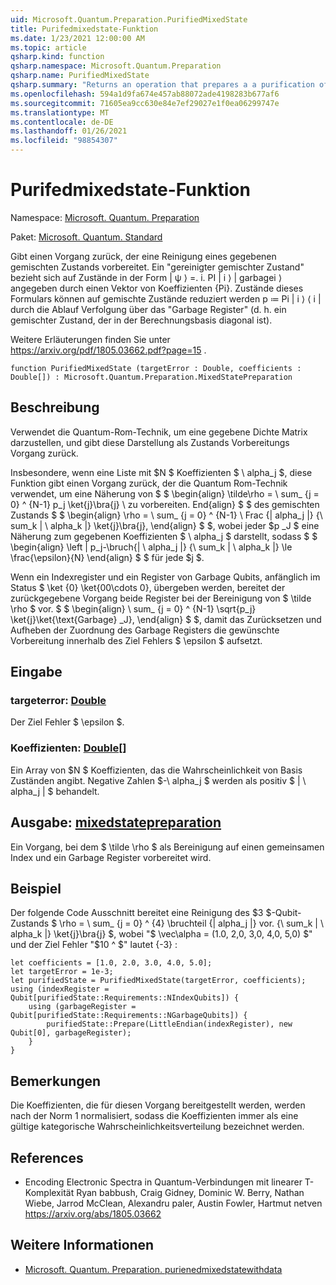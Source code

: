 ```yaml
---
uid: Microsoft.Quantum.Preparation.PurifiedMixedState
title: Purifedmixedstate-Funktion
ms.date: 1/23/2021 12:00:00 AM
ms.topic: article
qsharp.kind: function
qsharp.namespace: Microsoft.Quantum.Preparation
qsharp.name: PurifiedMixedState
qsharp.summary: "Returns an operation that prepares a a purification of a given mixed state.\rA \"purified mixed state\" refers to states of the form |ψ⟩ = Σᵢ √\U0001D45Dᵢ |\U0001D456⟩ |garbageᵢ⟩ specified by a vector of\rcoefficients {\U0001D45Dᵢ}. States of this form can be reduced to mixed states ρ ≔ \U0001D45Dᵢ |\U0001D456⟩⟨\U0001D456| by tracing over the \"garbage\"\rregister (that is, a mixed state that is diagonal in the computational basis).\r\rSee https://arxiv.org/pdf/1805.03662.pdf?page=15 for further discussion."
ms.openlocfilehash: 594a1d9fa674e457ab88072ade4198283b677af6
ms.sourcegitcommit: 71605ea9cc630e84e7ef29027e1f0ea06299747e
ms.translationtype: MT
ms.contentlocale: de-DE
ms.lasthandoff: 01/26/2021
ms.locfileid: "98854307"
---
```

# <a name="purifiedmixedstate-function"></a>Purifedmixedstate-Funktion

Namespace: [Microsoft. Quantum. Preparation](xref:Microsoft.Quantum.Preparation)

Paket: [Microsoft. Quantum. Standard](https://nuget.org/packages/Microsoft.Quantum.Standard)


Gibt einen Vorgang zurück, der eine Reinigung eines gegebenen gemischten Zustands vorbereitet.
Ein "gereinigter gemischter Zustand" bezieht sich auf Zustände in der Form | ψ ⟩ =. i. PI | i ⟩ | garbagei ⟩ angegeben durch einen Vektor von Koeffizienten {Pi}. Zustände dieses Formulars können auf gemischte Zustände reduziert werden p ≔ Pi | i ⟩ ⟨ i | durch die Ablauf Verfolgung über das "Garbage Register" (d. h. ein gemischter Zustand, der in der Berechnungsbasis diagonal ist).

Weitere Erläuterungen finden Sie unter https://arxiv.org/pdf/1805.03662.pdf?page=15 .

```qsharp
function PurifiedMixedState (targetError : Double, coefficients : Double[]) : Microsoft.Quantum.Preparation.MixedStatePreparation
```


## <a name="description"></a>Beschreibung

Verwendet die Quantum-Rom-Technik, um eine gegebene Dichte Matrix darzustellen, und gibt diese Darstellung als Zustands Vorbereitungs Vorgang zurück.

Insbesondere, wenn eine Liste mit $N $ Koeffizienten $ \ alpha_j $, diese Funktion gibt einen Vorgang zurück, der die Quantum Rom-Technik verwendet, um eine Näherung von $ $ \begin{align} \tilde\rho = \ sum_ {j = 0} ^ {N-1} p_j \ket{j}\bra{j} \ zu vorbereiten. End{align} $ $ des gemischten Zustands $ $ \begin{align} \rho = \ sum_ {j = 0} ^ {N-1} \ Frac {| alpha_j |} {\ sum_k | \ alpha_k |} \ket{j}\bra{j}, \end{align} $ $, wobei jeder $p _J $ eine Näherung zum gegebenen Koeffizienten $ \ alpha_j $ darstellt, sodass $ $ \begin{align} \left | p_j-\bruch{| \ alpha_j |} {\ sum_k | \ alpha_k |} \le \frac{\epsilon}{N} \end{align} $ $ für jede $j $.

Wenn ein Indexregister und ein Register von Garbage Qubits, anfänglich im Status $ \ket {0} \ket{00\cdots 0}, übergeben werden, bereitet der zurückgegebene Vorgang beide Register bei der Bereinigung von $ \tilde \rho $ vor. $ $ \begin{align} \ sum_ {j = 0} ^ {N-1} \sqrt{p_j} \ket{j}\ket{\text{Garbage} _J}, \end{align} $ $, damit das Zurücksetzen und Aufheben der Zuordnung des Garbage Registers die gewünschte Vorbereitung innerhalb des Ziel Fehlers $ \epsilon $ aufsetzt.

## <a name="input"></a>Eingabe

### <a name="targeterror--double"></a>targeterror: [Double](xref:microsoft.quantum.lang-ref.double)

Der Ziel Fehler $ \epsilon $.


### <a name="coefficients--double"></a>Koeffizienten: [Double](xref:microsoft.quantum.lang-ref.double)[]

Ein Array von $N $ Koeffizienten, das die Wahrscheinlichkeit von Basis Zuständen angibt.
Negative Zahlen $-\ alpha_j $ werden als positiv $ | \ alpha_j | $ behandelt.



## <a name="output--mixedstatepreparation"></a>Ausgabe: [mixedstatepreparation](xref:Microsoft.Quantum.Preparation.MixedStatePreparation)

Ein Vorgang, bei dem $ \tilde \rho $ als Bereinigung auf einen gemeinsamen Index und ein Garbage Register vorbereitet wird.

## <a name="example"></a>Beispiel

Der folgende Code Ausschnitt bereitet eine Reinigung des $3 $-Qubit-Zustands $ \rho = \ sum_ {j = 0} ^ {4} \bruchteil {| alpha_j |} vor. {\ sum_k | \ alpha_k |} \ket{j}\bra{j} $, wobei "$ \vec\alpha = (1.0, 2,0, 3,0, 4,0, 5,0) $" und der Ziel Fehler "$10 ^ $" lautet {-3} :

```qsharp
let coefficients = [1.0, 2.0, 3.0, 4.0, 5.0];
let targetError = 1e-3;
let purifiedState = PurifiedMixedState(targetError, coefficients);
using (indexRegister = Qubit[purifiedState::Requirements::NIndexQubits]) {
    using (garbageRegister = Qubit[purifiedState::Requirements::NGarbageQubits]) {
        purifiedState::Prepare(LittleEndian(indexRegister), new Qubit[0], garbageRegister);
    }
}
```

## <a name="remarks"></a>Bemerkungen

Die Koeffizienten, die für diesen Vorgang bereitgestellt werden, werden nach der Norm 1 normalisiert, sodass die Koeffizienten immer als eine gültige kategorische Wahrscheinlichkeitsverteilung bezeichnet werden.

## <a name="references"></a>References

- Encoding Electronic Spectra in Quantum-Verbindungen mit linearer T-Komplexität Ryan babbush, Craig Gidney, Dominic W. Berry, Nathan Wiebe, Jarrod McClean, Alexandru paler, Austin Fowler, Hartmut netven https://arxiv.org/abs/1805.03662

## <a name="see-also"></a>Weitere Informationen

- [Microsoft. Quantum. Preparation. purienedmixedstatewithdata](xref:Microsoft.Quantum.Preparation.PurifiedMixedStateWithData)